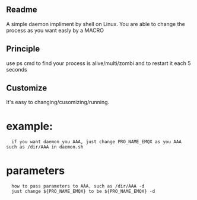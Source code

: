 ## Readme ##
   A simple daemon impliment by shell on Linux.
   You are able to change the process as you want easly by a MACRO

## Principle ##
  use ps cmd to find your process is alive/multi/zombi and to restart it each 5 seconds

## Customize ##
  It's easy to changing/cusomizing/running.
  
  # example: #
  
      if you want daemon you AAA, just change PRO_NAME_EMQX as you AAA  such as /dir/AAA in daemon.sh
      
  # parameters #
      how to pass parameters to AAA, such as /dir/AAA -d
      just change ${PRO_NAME_EMQX} to be ${PRO_NAME_EMQX} -d
      
      
